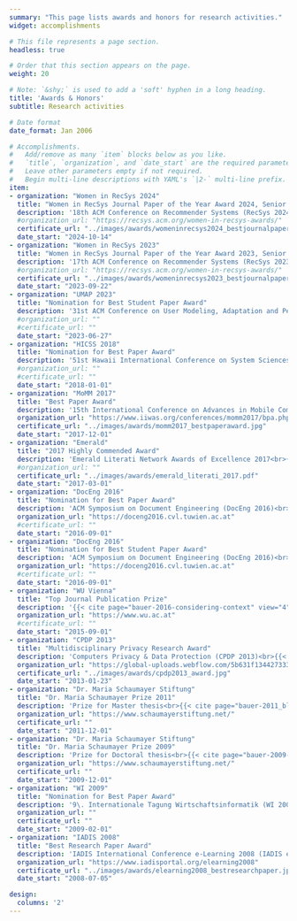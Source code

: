 ```yaml
---
summary: "This page lists awards and honors for research activities."  # Add a page description.
widget: accomplishments

# This file represents a page section.
headless: true

# Order that this section appears on the page.
weight: 20

# Note: `&shy;` is used to add a 'soft' hyphen in a long heading.
title: 'Awards & Honors'
subtitle: Research activities

# Date format
date_format: Jan 2006

# Accomplishments.
#   Add/remove as many `item` blocks below as you like.
#   `title`, `organization`, and `date_start` are the required parameters.
#   Leave other parameters empty if not required.
#   Begin multi-line descriptions with YAML's `|2-` multi-line prefix.
item:
- organization: "Women in RecSys 2024"
  title: "Women in RecSys Journal Paper of the Year Award 2024, Senior category"
  description: '18th ACM Conference on Recommender Systems (RecSys 2024)<br>{{< cite page="bauer-2024-values" view="4" >}}'
  #organization_url: "https://recsys.acm.org/women-in-recsys-awards/"
  certificate_url: "../images/awards/womeninrecsys2024_bestjournalpaperaward.pdf"
  date_start: "2024-10-14"
- organization: "Women in RecSys 2023"
  title: "Women in RecSys Journal Paper of the Year Award 2023, Senior category"
  description: '17th ACM Conference on Recommender Systems (RecSys 2023)<br>{{< cite page="zangerle-2022-fevr" view="4" >}}'
  #organization_url: "https://recsys.acm.org/women-in-recsys-awards/"
  certificate_url: "../images/awards/womeninrecsys2023_bestjournalpaperaward.pdf"
  date_start: "2023-09-22"
- organization: "UMAP 2023"
  title: "Nomination for Best Student Paper Award"
  description: '31st ACM Conference on User Modeling, Adaptation and Personalization (UMAP 2023)<br>{{< cite page="dinnissen-2023-amplifying" view="4" >}}'
  #organization_url: ""
  #certificate_url: ""
  date_start: "2023-06-27"
- organization: "HICSS 2018"
  title: "Nomination for Best Paper Award"
  description: '51st Hawaii International Conference on System Sciences (HICSS 2018)<br>{{< cite page="bauer-2018-openmodel-onlineselfdisclosure" view="4" >}}'
  #organization_url: ""
  #certificate_url: ""
  date_start: "2018-01-01"
- organization: "MoMM 2017"
  title: "Best Paper Award"
  description: '15th International Conference on Advances in Mobile Computing & Multimedia<br>{{< cite page="schedl-2017-introducing-global-regional-momm" view="4" >}}'
  organization_url: "https://www.iiwas.org/conferences/momm2017/bpa.php"
  certificate_url: "../images/awards/momm2017_bestpaperaward.jpg"
  date_start: "2017-12-01"
- organization: "Emerald"
  title: "2017 Highly Commended Award"
  description: 'Emerald Literati Network Awards of Excellence 2017<br>{{< cite page="mladenow-2016-crowdlogistics" view="4" >}}'
  #organization_url: ""
  certificate_url: "../images/awards/emerald_literati_2017.pdf"
  date_start: "2017-03-01"
- organization: "DocEng 2016"
  title: "Nomination for Best Paper Award"
  description: 'ACM Symposium on Document Engineering (DocEng 2016)<br>{{< cite page="schoelgens-2016-aesthetics" view="4" >}}'
  organization_url: "https://doceng2016.cvl.tuwien.ac.at"
  #certificate_url: ""
  date_start: "2016-09-01"
- organization: "DocEng 2016"
  title: "Nomination for Best Student Paper Award"
  description: 'ACM Symposium on Document Engineering (DocEng 2016)<br>{{< cite page="schoelgens-2016-aesthetics" view="4" >}}'
  organization_url: "https://doceng2016.cvl.tuwien.ac.at"
  #certificate_url: ""
  date_start: "2016-09-01"
- organization: "WU Vienna"
  title: "Top Journal Publication Prize"
  description: '{{< cite page="bauer-2016-considering-context" view="4" >}}'
  organization_url: "https://www.wu.ac.at"
  #certificate_url: ""
  date_start: "2015-09-01"
- organization: "CPDP 2013"
  title: "Multidisciplinary Privacy Research Award"
  description: 'Computers Privacy & Data Protection (CPDP 2013)<br>{{< cite page="spiekermann-2012-psychology-of-ownership" view="4" >}}'
  organization_url: "https://global-uploads.webflow.com/5b631f134427333fc998ad36/5b8d161586d7e62cf9083d31_cpdp2013.pdf"
  certificate_url: "../images/awards/cpdp2013_award.jpg"
  date_start: "2013-01-23"
- organization: "Dr. Maria Schaumayer Stiftung"
  title: "Dr. Maria Schaumayer Prize 2011"
  description: 'Prize for Master thesis<br>{{< cite page="bauer-2011_blackbox_tu_master" view="4" >}}'
  organization_url: "https://www.schaumayerstiftung.net/"
  certificate_url: ""
  date_start: "2011-12-01"
- organization: "Dr. Maria Schaumayer Stiftung"
  title: "Dr. Maria Schaumayer Prize 2009"
  description: 'Prize for Doctoral thesis<br>{{< cite page="bauer-2009-promotive-diss" view="4" >}}'
  organization_url: "https://www.schaumayerstiftung.net/"
  certificate_url: ""
  date_start: "2009-12-01"
- organization: "WI 2009"
  title: "Nomination for Best Paper Award"
  description: '9\. Internationale Tagung Wirtschaftsinformatik (WI 2009)<br>{{< cite page="bauer-2009-einsatz-peerreview" view="4" >}}'
  organization_url: ""
  certificate_url: ""
  date_start: "2009-02-01"
- organization: "IADIS 2008"
  title: "Best Research Paper Award"
  description: 'IADIS International Conference e-Learning 2008 (IADIS e-Learning 2008) part of MCCSIS 2008<br>{{< cite page="figl-2008-onlineactivelistening" view="4" >}}'
  organization_url: "https://www.iadisportal.org/elearning2008"
  certificate_url: "../images/awards/elearning2008_bestresearchpaper.jpeg"
  date_start: "2008-07-05"

design:
  columns: '2' 
---
```


